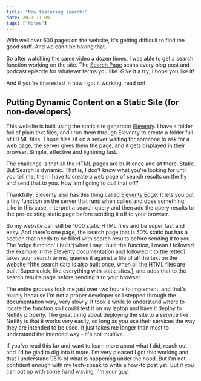 ```yaml
---
title: "Now featuring search!"
date: 2023-11-09
tags: ["Notes"]
---
```


With well over 600 pages on the website, it's getting difficult to find the good stuff.  And we can't be having that.

So after watching the same video a dozen times, I was able to get a search function working on the site.  The [Search Page](/search/) scans every blog post and podcast episode for whatever terms you like.   Give it a try; I hope you like it!

And if you're interested in how I got it working, read on!

## Putting Dynamic Content on a Static Site (for non-developers)

This website is built using the static site generator [Eleventy](https://11ty.dev).  I have a folder full of plain text files, and I run them through Eleventy to create a folder full of HTML files.  Those files sit on a server waiting for someone to ask for a web page, the server gives them the page, and it gets displayed in their browser.  Simple, effective and lightning fast.

The challenge is that all the HTML pages are built once and sit there.  Static.  But Search is dynamic. That is, I don't know what you're looking for until you tell me, then I have to create a web page of search results on the fly and send that to you.  How am I going to pull that off?

Thankfully, Eleventy also has this thing called [Eleventy Edge](https://www.11ty.dev/docs/plugins/edge/).  It lets you put a tiny function on the server that runs when called and does something.  Like in this case, interpret a search query and then add the query results to the pre-existing static page before sending it off to your browser.

So my website can still be 1000 static HTML files and be super fast and easy.  And there's one page, the search page that is 50% static but has a section that needs to be filled with search results before sending it to you.  The 'edge function' I built^[when I say I built the function, I mean I followed the example in the Eleventy documentation and followed it to the letter.] takes your search terms, queries it against a file of all the text on the website ^[the search data is also built once, when all the HTML files are built.  Super quick, like everything with static sites.], and adds that to the search results page before sending it to your browser.

The entire process took me just over two hours to implement, and that's mainly because I'm not a proper developer so I stepped through the documentation very, very slowly.  It took a while to understand where to locate the function so I could test it on my laptop and have it deploy to Netlify properly.  The great thing about deploying the site to a service like Netlify is that it works very easily, so long as you use their services the way they are intended to be used.  It just takes me longer than most to understand the intended way - it's not intuitive.

If you've read this far and want to learn more about what I did, reach out and I'd be glad to dig into it more.  I'm very pleased I got this working and that I understand 95% of what is happening under the hood.  But I'm not confident enough with my tech-speak to write a how-to post yet.  But if you can put up with some hand waving, I'm your guy.  
